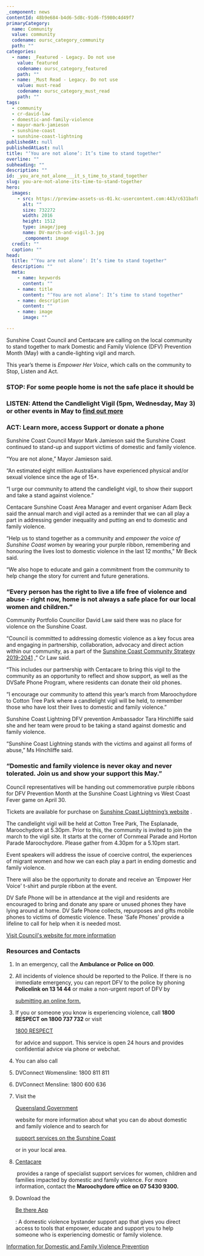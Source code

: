 ```yaml
---
_component: news
contentId: 48b9e684-b4d6-5d8c-91d6-f5980c4d49f7
primaryCategory:
  name: Community
  value: community
  codename: oursc_category_community
  path: ""
categories:
  - name: _Featured - Legacy. Do not use
    value: featured
    codename: oursc_category_featured
    path: ""
  - name: _Must Read - Legacy. Do not use
    value: must-read
    codename: oursc_category_must_read
    path: ""
tags:
  - community
  - cr-david-law
  - domestic-and-family-violence
  - mayor-mark-jamieson
  - sunshine-coast
  - sunshine-coast-lightning
publishedAt: null
publishedAtLast: null
title: "‘You are not alone’: It’s time to stand together"
overline: ""
subheading: ""
description: ""
id: _you_are_not_alone___it_s_time_to_stand_together
slug: you-are-not-alone-its-time-to-stand-together
hero:
  images:
    - src: https://preview-assets-us-01.kc-usercontent.com:443/c631baf8-1b46-001f-580c-d0001b68b4a8/34a6a219-1da9-495a-a9ed-01701f9564b3/DV-march-and-vigil-3.jpg
      alt: ""
      size: 732272
      width: 2016
      height: 1512
      type: image/jpeg
      name: DV-march-and-vigil-3.jpg
      _component: image
  credit: ""
  caption: ""
head:
  title: "‘You are not alone’: It’s time to stand together"
  description: ""
  meta:
    - name: keywords
      content: ""
    - name: title
      content: "‘You are not alone’: It’s time to stand together"
    - name: description
      content: ""
    - name: image
      image: ""

---
```

Sunshine Coast Council and Centacare are calling on the local community to stand together to mark Domestic and Family Violence (DFV) Prevention Month (May) with a candle-lighting vigil and march.

This year’s theme is *Empower Her Voice*, which calls on the community to Stop, Listen and Act.

### **STOP:** For some people home is not the safe place it should be

### **LISTEN:** Attend the Candlelight Vigil (5pm, Wednesday, May 3) or other events in May to [find out more](https://www.sunshinecoast.qld.gov.au/living-and-community/community-support/prevention-of-domestic-and-family-violence/supporting-prevention)


### **ACT:** Learn more, access Support or donate a phone

Sunshine Coast Council Mayor Mark Jamieson said the Sunshine Coast continued to stand-up and support victims of domestic and family violence.

“You are not alone,” Mayor Jamieson said.

“An estimated eight million Australians have experienced physical and/or sexual violence since the age of 15\*.

“I urge our community to attend the candlelight vigil, to show their support and take a stand against violence.”

Centacare Sunshine Coast Area Manager and event organiser Adam Beck said the annual march and vigil acted as a reminder that we can all play a part in addressing gender inequality and putting an end to domestic and family violence.

“Help us to stand together as a community and *empower the voice of Sunshine Coast women* by wearing your purple ribbon, remembering and honouring the lives lost to domestic violence in the last 12 months,” Mr Beck said.

“We also hope to educate and gain a commitment from the community to help change the story for current and future generations.

### “Every person has the right to live a life free of violence and abuse - right now, home is not always a safe place for our local women and children.”

Community Portfolio Councillor David Law said there was no place for violence on the Sunshine Coast.

“Council is committed to addressing domestic violence as a key focus area and engaging in partnership, collaboration, advocacy and direct action within our community, as a part of the [Sunshine Coast Community Strategy 2019-2041](https://www.sunshinecoast.qld.gov.au/Council/Planning-and-Projects/Regional-Strategies/Sunshine-Coast-Community-Strategy-2019-to-2041)
,” Cr Law said.

“This includes our partnership with Centacare to bring this vigil to the community as an opportunity to reflect and show support, as well as the DVSafe Phone Program, where residents can donate their old phones.

“I encourage our community to attend this year’s march from Maroochydore to Cotton Tree Park where a candlelight vigil will be held, to remember those who have lost their lives to domestic and family violence.”

Sunshine Coast Lightning DFV prevention Ambassador Tara Hinchliffe said she and her team were proud to be taking a stand against domestic and family violence.

“Sunshine Coast Lightning stands with the victims and against all forms of abuse,” Ms Hinchliffe said.

### “Domestic and family violence is never okay and never tolerated. Join us and show your support this May.”

Council representatives will be handing out commemorative purple ribbons for DFV Prevention Month at the Sunshine Coast Lightning vs West Coast Fever game on April 30.

Tickets are available for purchase on [Sunshine Coast Lightning’s website](http://www.sunshinecoastlightning.com.au/tickets)
.

The candlelight vigil will be held at Cotton Tree Park, The Esplanade, Maroochydore at 5.30pm. Prior to this, the community is invited to join the march to the vigil site. It starts at the corner of Cornmeal Parade and Horton Parade Maroochydore. Please gather from 4.30pm for a 5.10pm start.

Event speakers will address the issue of coercive control, the experiences of migrant women and how we can each play a part in ending domestic and family violence.

There will also be the opportunity to donate and receive an 'Empower Her Voice' t-shirt and purple ribbon at the event.

DV Safe Phone will be in attendance at the vigil and residents are encouraged to bring and donate any spare or unused phones they have lying around at home. DV Safe Phone collects, repurposes and gifts mobile phones to victims of domestic violence. These 'Safe Phones' provide a lifeline to call for help when it is needed most.

[Visit Council's website for more information](https://www.sunshinecoast.qld.gov.au/living-and-community/community-support/prevention-of-domestic-and-family-violence/supporting-prevention)


### Resources and Contacts

1.  In an emergency, call the **Ambulance or** **Police on 000**.

2.  All incidents of violence should be reported to the Police. If there is no immediate emergency, you can report DFV to the police by phoning **Policelink on 13 14 44** or make a non-urgent report of DFV by

    [submitting an online form.](https://forms.police.qld.gov.au/Launch/RequestContact)


3.  If you or someone you know is experiencing violence, call **1800 RESPECT on 1800 737 732** or visit

    [1800 RESPECT](https://www.1800respect.org.au/?utm_source=Google+Hotline+DV+One+Box&utm_medium=search&utm_campaign=DV+One+Box&utm_id=GHOB&utm_term=domestic+violence)


    for advice and support. This service is open 24 hours and provides confidential advice via phone or webchat.

4.  You can also call

5.  DVConnect Womensline: 1800 811 811

6.  DVConnect Mensline: 1800 600 636

7.  Visit the 

    [Queensland Government](https://www.qld.gov.au/community/getting-support-health-social-issue/support-victims-abuse/domestic-family-violence)


    website for more information about what you can do about domestic and family violence and to search for

    [support services on the Sunshine Coast](https://www.qld.gov.au/community/getting-support-health-social-issue/support-victims-abuse/domestic-family-violence/find-local-support)


    or in your local area.

8.  [Centacare](https://centacare.com/family-and-relationship-care/)


     provides a range of specialist support services for women, children and families impacted by domestic and family violence. For more information, contact the **Maroochydore office on 07 5430 9300.**

9.  Download the

    [Be there App](https://bethereapp.com.au/)


    : A domestic violence bystander support app that gives you direct access to tools that empower, educate and support you to help someone who is experiencing domestic or family violence.

[Information for Domestic and Family Violence Prevention](https://www.sunshinecoast.qld.gov.au/living-and-community/community-support/prevention-of-domestic-and-family-violence)
